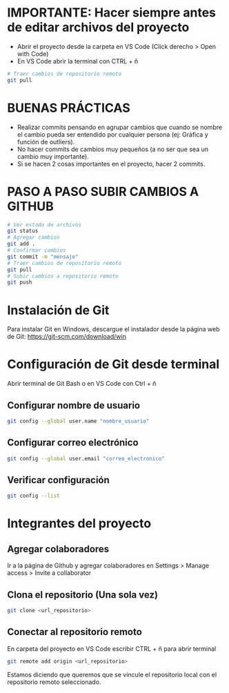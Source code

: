 # IMPORTANTE: Hacer siempre antes de editar archivos del proyecto
* Abrir el proyecto desde la carpeta en VS Code (Click derecho > Open with Code)
* En VS Code abrir la terminal con CTRL + ñ
```bash
# Traer cambios de repositorio remoto
git pull
```
# BUENAS PRÁCTICAS
* Realizar commits pensando en agrupar cambios que cuando se nombre el cambio pueda ser entendido por cualquier persona (ej: Gráfica y función de outliers).
* No hacer commits de cambios muy pequeños (a no ser que sea un cambio muy importante).
* Si se hacen 2 cosas importantes en el proyecto, hacer 2 commits.


# PASO A PASO SUBIR CAMBIOS  A GITHUB
```bash
# Ver estado de archivos
git status
# Agregar cambios
git add . 
# Confirmar cambios
git commit -m "mensaje"
# Traer cambios de repositorio remoto
git pull
# Subir cambios a repositorio remoto
git push 
```


# Instalación de Git
Para instalar Git en Windows, descargue el instalador desde la página web de Git: https://git-scm.com/download/win




# Configuración de Git desde terminal 
Abrir terminal de Git Bash o en VS Code con Ctrl + ñ
## Configurar nombre de usuario
```bash
git config --global user.name "nombre_usuario"
```
## Configurar correo electrónico
```bash
git config --global user.email "correo_electronico"
```
## Verificar configuración
```bash
git config --list
```




# Integrantes del proyecto
## Agregar colaboradores
Ir a la página de Github y agregar colaboradores en Settings > Manage access > Invite a collaborator
## Clona el repositorio (Una sola vez)
```bash
git clone <url_repositorio>
```
## Conectar al repositorio remoto
En carpeta del proyecto en VS Code escribir CTRL + ñ para abrir terminal
```bash
git remote add origin <url_repositorio>
```
Estamos diciendo que queremos que se vincule el repositorio local con el repositorio remoto seleccionado.